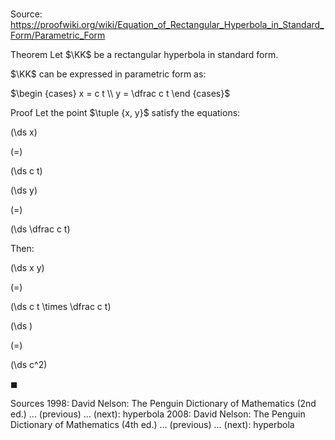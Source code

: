 # 

Source: https://proofwiki.org/wiki/Equation_of_Rectangular_Hyperbola_in_Standard_Form/Parametric_Form

Theorem
Let $\KK$ be a rectangular hyperbola in standard form.

$\KK$ can be expressed in parametric form as:

$\begin {cases} x = c t \\ y = \dfrac c t \end {cases}$


Proof
Let the point $\tuple {x, y}$ satisfy the equations:














\(\ds x\)

\(=\)







\(\ds c t\)




















\(\ds y\)

\(=\)







\(\ds \dfrac c t\)










Then:














\(\ds x y\)

\(=\)







\(\ds c t \times \dfrac c t\)




















\(\ds \)

\(=\)







\(\ds c^2\)









$\blacksquare$


Sources
1998: David Nelson: The Penguin Dictionary of Mathematics (2nd ed.) ... (previous) ... (next): hyperbola
2008: David Nelson: The Penguin Dictionary of Mathematics (4th ed.) ... (previous) ... (next): hyperbola




